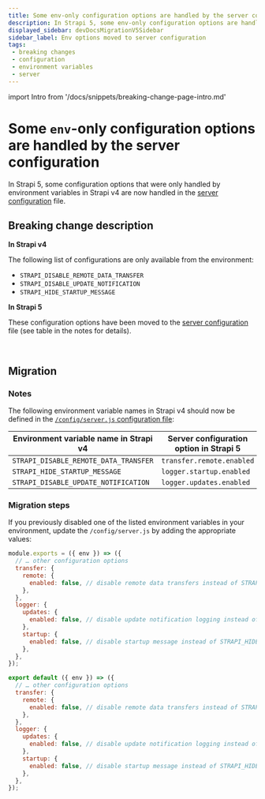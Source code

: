 ```yaml
---
title: Some env-only configuration options are handled by the server configuration
description: In Strapi 5, some env-only configuration options are handled by the server configuration
displayed_sidebar: devDocsMigrationV5Sidebar
sidebar_label: Env options moved to server configuration
tags:
 - breaking changes
 - configuration
 - environment variables
 - server
---
```


import Intro from '/docs/snippets/breaking-change-page-intro.md'

# Some `env`-only configuration options are handled by the server configuration

In Strapi 5, some configuration options that were only handled by environment variables in Strapi v4 are now handled in the [server configuration](/dev-docs/configurations/server) file.
<Intro />

## Breaking change description

<SideBySideContainer>

<SideBySideColumn>

**In Strapi v4**

The following list of configurations are only available from the environment:

- `STRAPI_DISABLE_REMOTE_DATA_TRANSFER`
- `STRAPI_DISABLE_UPDATE_NOTIFICATION`
- `STRAPI_HIDE_STARTUP_MESSAGE`

</SideBySideColumn>

<SideBySideColumn>

**In Strapi 5**

These configuration options have been moved to the [server configuration](/dev-docs/configurations/server) file (see table in the notes for details).

</SideBySideColumn>

</SideBySideContainer>

<br />

## Migration

<MigrationIntro />

### Notes

The following environment variable names in Strapi v4 should now be defined in the [`/config/server.js` configuration file](/dev-docs/configurations/server):

| Environment variable name in Strapi v4 | Server configuration option in Strapi 5 |
|----------------------------------------|-----------------------------------------|
| `STRAPI_DISABLE_REMOTE_DATA_TRANSFER`  | `transfer.remote.enabled`               |
| `STRAPI_HIDE_STARTUP_MESSAGE`          | `logger.startup.enabled`                |
| `STRAPI_DISABLE_UPDATE_NOTIFICATION`   | `logger.updates.enabled`                |

### Migration steps

If you previously disabled one of the listed environment variables in your environment, update the `/config/server.js` by adding the appropriate values:

<Tabs groupId="js-ts">
<TabItem value="js" label="JavaScript">

```js title="/config/server.js"
module.exports = ({ env }) => ({
  // … other configuration options
  transfer: {
    remote: {
      enabled: false, // disable remote data transfers instead of STRAPI_DISABLE_REMOTE_DATA_TRANSFER
    },
  },
  logger: {
    updates: {
      enabled: false, // disable update notification logging instead of STRAPI_DISABLE_UPDATE_NOTIFICATION
    },
    startup: {
      enabled: false, // disable startup message instead of STRAPI_HIDE_STARTUP_MESSAGE
    },
  },
});
```

</TabItem>
<TabItem value="ts" label="TypeScript">

```js title="/config/server.ts"
export default ({ env }) => ({
  // … other configuration options
  transfer: {
    remote: {
      enabled: false, // disable remote data transfers instead of STRAPI_DISABLE_REMOTE_DATA_TRANSFER
    },
  },
  logger: {
    updates: {
      enabled: false, // disable update notification logging instead of STRAPI_DISABLE_UPDATE_NOTIFICATION
    },
    startup: {
      enabled: false, // disable startup message instead of STRAPI_HIDE_STARTUP_MESSAGE
    },
  },
});
```

</TabItem>
</Tabs>
